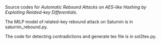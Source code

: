Source codes for *Automatic Rebound Attacks on AES-like Hashing by Exploiting Related-key Differentials*.

The MILP model of related-key rebound attack on Saturnin is in saturnin_rebound.py.

The code for detecting contradictions and generate tex file is in sol2tex.py.
